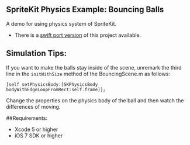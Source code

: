 ## SpriteKit Physics Example: Bouncing Balls

A demo for using physics system of SpriteKit.

* There is a [swift port version](https://github.com/namsk/spritekit-swift-physics-bouncing-balls) of this project available.

## Simulation Tips:

If you want to make the balls stay inside of the scene, unremark the third line in the `initWithSize` method of the BouncingScene.m as follows:

    [self setPhysicsBody:[SKPhysicsBody bodyWithEdgeLoopFromRect:self.frame]];
    
Change the properties on the physics body of the ball and then watch the differences of moving.

##Requirements:

* Xcode 5 or higher
* iOS 7 SDK or higher
